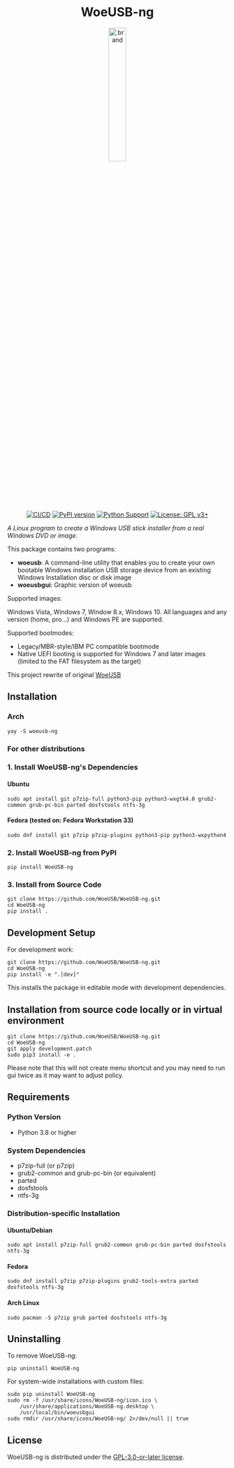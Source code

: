 <div align="center">
<h1>WoeUSB-ng</h1>
<img src=".github/woeusb-logo.png" alt="brand" width="28%" />

[![CI/CD](https://github.com/WoeUSB/WoeUSB-ng/actions/workflows/ci.yml/badge.svg)](https://github.com/WoeUSB/WoeUSB-ng/actions/workflows/ci.yml)
[![PyPI version](https://badge.fury.io/py/WoeUSB-ng.svg)](https://badge.fury.io/py/WoeUSB-ng)
[![Python Support](https://img.shields.io/pypi/pyversions/WoeUSB-ng.svg)](https://pypi.org/project/WoeUSB-ng/)
[![License: GPL v3+](https://img.shields.io/badge/License-GPL%20v3+-blue.svg)](https://www.gnu.org/licenses/gpl-3.0)

</div>

_A Linux program to create a Windows USB stick installer from a real Windows DVD or image._

This package contains two programs:

* **woeusb**: A command-line utility that enables you to create your own bootable Windows installation USB storage device from an existing Windows Installation disc or disk image
* **woeusbgui**: Graphic version of woeusb

Supported images:

Windows Vista, Windows 7, Window 8.x, Windows 10. All languages and any version (home, pro...) and Windows PE are supported.

Supported bootmodes:

* Legacy/MBR-style/IBM PC compatible bootmode
* Native UEFI booting is supported for Windows 7 and later images (limited to the FAT filesystem as the target)

This project rewrite of original [WoeUSB](https://github.com/slacka/WoeUSB) 

## Installation

### Arch
```shell
yay -S woeusb-ng
```

### For other distributions

### 1. Install WoeUSB-ng's Dependencies
#### Ubuntu

```shell
sudo apt install git p7zip-full python3-pip python3-wxgtk4.0 grub2-common grub-pc-bin parted dosfstools ntfs-3g
```

#### Fedora (tested on: Fedora Workstation 33)
```shell
sudo dnf install git p7zip p7zip-plugins python3-pip python3-wxpython4
```

### 2. Install WoeUSB-ng from PyPI
```shell
pip install WoeUSB-ng
```

### 3. Install from Source Code
```shell
git clone https://github.com/WoeUSB/WoeUSB-ng.git
cd WoeUSB-ng
pip install .
```

## Development Setup

For development work:

```shell
git clone https://github.com/WoeUSB/WoeUSB-ng.git
cd WoeUSB-ng
pip install -e ".[dev]"
```

This installs the package in editable mode with development dependencies.

## Installation from source code locally or in virtual environment 
```shell
git clone https://github.com/WoeUSB/WoeUSB-ng.git
cd WoeUSB-ng
git apply development.patch
sudo pip3 install -e .
```
Please note that this will not create menu shortcut and you may need to run gui twice as it may want to adjust policy. 

## Requirements

### Python Version
- Python 3.8 or higher

### System Dependencies
- p7zip-full (or p7zip)
- grub2-common and grub-pc-bin (or equivalent)
- parted
- dosfstools
- ntfs-3g

### Distribution-specific Installation

#### Ubuntu/Debian
```shell
sudo apt install p7zip-full grub2-common grub-pc-bin parted dosfstools ntfs-3g
```

#### Fedora
```shell
sudo dnf install p7zip p7zip-plugins grub2-tools-extra parted dosfstools ntfs-3g
```

#### Arch Linux
```shell
sudo pacman -S p7zip grub parted dosfstools ntfs-3g
```

## Uninstalling

To remove WoeUSB-ng:
```shell
pip uninstall WoeUSB-ng
```

For system-wide installations with custom files:
```shell
sudo pip uninstall WoeUSB-ng
sudo rm -f /usr/share/icons/WoeUSB-ng/icon.ico \
    /usr/share/applications/WoeUSB-ng.desktop \
    /usr/local/bin/woeusbgui
sudo rmdir /usr/share/icons/WoeUSB-ng/ 2>/dev/null || true
```

## License
WoeUSB-ng is distributed under the [GPL-3.0-or-later license](https://github.com/WoeUSB/WoeUSB-ng/blob/master/COPYING).
